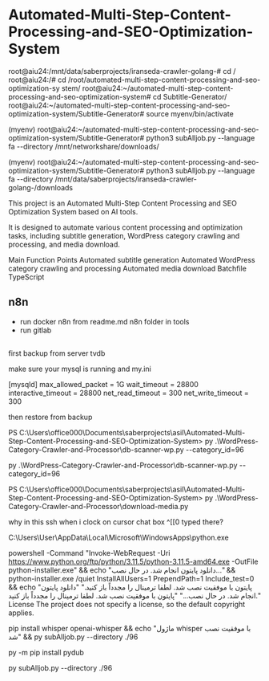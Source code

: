 # Automated-Multi-Step-Content-Processing-and-SEO-Optimization-System


root@aiu24:/mnt/data/saberprojects/iranseda-crawler-golang-# cd /
root@aiu24:/# cd /root/automated-multi-step-content-processing-and-seo-optimization-sy                                                               stem/
root@aiu24:~/automated-multi-step-content-processing-and-seo-optimization-system# cd Subtitle-Generator/                                             
root@aiu24:~/automated-multi-step-content-processing-and-seo-optimization-system/Subtitle-Generator# source myenv/bin/activate                       


(myenv) root@aiu24:~/automated-multi-step-content-processing-and-seo-optimization-system/Subtitle-Generator# python3 subAlljob.py --language fa --directory /mnt/networkshare/downloads/

(myenv) root@aiu24:~/automated-multi-step-content-processing-and-seo-optimization-system/Subtitle-Generator# python3 subAlljob.py --language fa --directory /mnt/data/saberprojects/iranseda-crawler-golang-/downloads


This project is an Automated Multi-Step Content Processing and SEO Optimization System based on AI tools. 

It is designed to automate various content processing and optimization tasks, including subtitle generation, WordPress category crawling and processing, and media download.

Main Function Points
Automated subtitle generation
Automated WordPress category crawling and processing
Automated media download
Batchfile
TypeScript





## n8n

 - run docker n8n from readme.md n8n folder in tools
 - run gitlab


## 

first backup from server tvdb

make sure your mysql is running and my.ini 

[mysqld]
max_allowed_packet = 1G
wait_timeout = 28800
interactive_timeout = 28800
net_read_timeout = 300
net_write_timeout = 300


then restore from backup





PS C:\Users\office000\Documents\saberprojects\asil\Automated-Multi-Step-Content-Processing-and-SEO-Optimization-System> py .\WordPress-Category-Crawler-and-Processor\db-scanner-wp.py --category_id=96

py .\WordPress-Category-Crawler-and-Processor\db-scanner-wp.py --category_id=96



PS C:\Users\office000\Documents\saberprojects\asil\Automated-Multi-Step-Content-Processing-and-SEO-Optimization-System> py .\WordPress-Category-Crawler-and-Processor\download-media.py


why in this ssh when i clock on cursor chat box ^[[0 typed there?

C:\Users\User\AppData\Local\Microsoft\WindowsApps\python.exe


powershell -Command "Invoke-WebRequest -Uri https://www.python.org/ftp/python/3.11.5/python-3.11.5-amd64.exe -OutFile python-installer.exe" && echo "دانلود پایتون انجام شد. در حال نصب..." && python-installer.exe /quiet InstallAllUsers=1 PrependPath=1 Include_test=0 && echo "پایتون با موفقیت نصب شد. لطفا ترمینال را مجدداً باز کنید."
"دانلود پایتون انجام شد. در حال نصب..." 
"پایتون با موفقیت نصب شد. لطفا ترمینال را مجدداً باز کنید."
License
The project does not specify a license, so the default copyright applies.

pip install whisper openai-whisper && echo "ماژول whisper با موفقیت نصب شد" && py subAlljob.py --directory ./96    

py -m pip install pydub

py subAlljob.py --directory ./96
